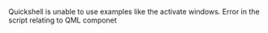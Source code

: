 Quickshell is  unable to use examples like the activate windows. Error in the script relating to QML componet
